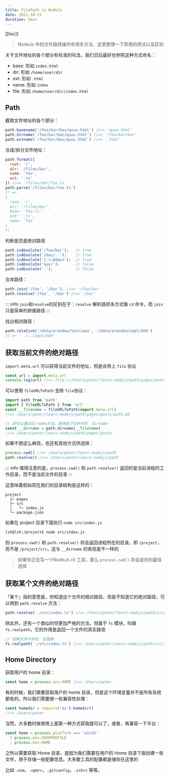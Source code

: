 ```yaml
---
title: FilePath in NodeJs
date: 2022-10-21
duration: 5min
---
```


[[toc]]

> NodeJs 中的文件路径操作有很多方法，这里整理一下常用的用法以及区别

关于文件地址的各个部分有标准的叫法，我们日后最好也参照这种方式命名：

* base: 形如 `index.html`
* dir: 形如 `/home/user/dir`
* ext: 形如 `.html`
* name: 形如 `index`
* file: 形如 `/home/user/dir/index.html`

## Path

截取文件地址的各个部分：

```js
path.basename('/foo/bar/baz/quux.html') //=> 'quux.html'
path.dirname('/foo/bar/baz/quux.html') //=> '/foo/bar/baz'
path.extname('/foo/bar/baz/quux.html') //=> '.html'
```

合成/拆分文件地址：

```js
path.format({
  root: '/',
  dir: '/files/bar',
  name: 'foo',
  ext: '.ts'
}) //=> '/files/bar/foo.ts'
path.parse('/files/bar/foo.ts')
/* =>
{
  root: '/',
  dir: '/files/bar',
  base: 'foo.ts',
  ext: '.ts',
  name: 'foo'
}
*/
```

判断是否是绝对路径

```js
path.isAbsolute('/foo/bar');   // true
path.isAbsolute('/baz/..');    // true
path.isAbsolute('C:\\Admin');  // true
path.isAbsolute('qux/');       // false
path.isAbsolute('.');          // false
```

合并路径：

```js
path.join('/foo', '/bar'), //=> '/foo/bar'
path.resolve('/foo', '/bar') //=> '/bar'
```

::: info
`join`和`resolve`的区别在于：`resolve` 解析路径多方式像 `cd` 命令，而 `join` 只是简单的拼接路径
:::

找出相对路径：

```js
path.relative('/data/orandea/test/aaa', '/data/orandea/impl/bbb')
// => '../../impl/bbb'
```

## 获取当前文件的绝对路径

`import.meta.url` 可以获得当前文件的地址，但是会带上 `file` 协议

```js
const url = import.meta.url
console.log(url) //=> file:///Users/peter/learn-nodejs/path/pages/posts/path.md
```

可以使用 `fileURLToPath` 去除 `file`协议：

```js
import path from 'path'
import { fileURLToPath } from 'url'
const __filename = fileURLToPath(import.meta.url)
//=> /Users/peter/learn-nodejs/path/pages/posts/path.md

// 还可以通过dirname方法，就得到了ESM中的__dirname
const __dirname = path.dirname(__filename)
//=> /Users/peter/learn-nodejs/path/pages/posts
```

如果不想这么麻烦，也还有其他方式供选择：

```js
process.cwd() //=> /Users/peter/learn-nodejs/path
path.resolve() //=> /Users/peter/learn-nodejs/path
```

::: info
值得注意的是，`process.cwd()` 和 `path.resolve()` 返回的是当前进程的工作目录，而不是当前文件的目录
:::

这意味着假如现在我们的目录结构是这样的：

```shell
project
  ├─ pages
  ├─ src
  │   └─ index.js
  └─ package.json
```

如果在 project 目录下面执行 `node src/index.js`

```bash
lsh@lsh:/project$ node src/index.js
```

则 `process.cwd()` 和 `path.resolve()` 将会返回进程所在的目录，即 `/project`，而不是 `/project/src`，这与 `__dirname` 的表现是不一样的

> 如果你正在写一个NodeJs cli 工具，那么 `process.cwd()` 将会是你的最佳选择

## 获取某个文件的绝对路径

「某个」指的意思是，你知道这个文件的相对路径，但是不知道它的绝对路径，可以用到 `path.resolve` 方法：

```js
path.resolve('./src/index.ts') //=> /Users/peter/learn-nodejs/path/src/index.ts
```

除此外，还有一个类似的但更加严格的方法，但属于 `fs` 模块，叫做 `fs.realpath`，它的作用是返回一个文件的真实路径

```js
// 如果文件不存在，会报错
fs.realpath('./src/index.ts') //=> /Users/peter/learn-nodejs/path/src/index.ts
```

## Home Directory

获取用户的 home 目录：

```js
const home = process.env.HOME //=> /Users/peter
```

有的时候，我们需要获取用户的 home 目录，但是这个环境变量并不是所有系统都有的，所以我们需要做一些兼容性处理：

```js
const homedir = require('os').homedir()
//=> /Users/peter
```

当然，大多数时候使用上面第一种方式获取就可以了，或者，再兼容一下平台：

```js
const home = process.platform === 'win32'
  ? process.env.USERPROFILE
  : process.env.HOME
```

之所以需要获取 Home 目录，是因为我们需要在用户的 Home 目录下面创建一些文件，用于存储一些配置信息。大多数工具的配置都是储存在这里的

比如 `.nvm`，`.npmrc`，`.gitconfig`，`.zshrc` 等等。